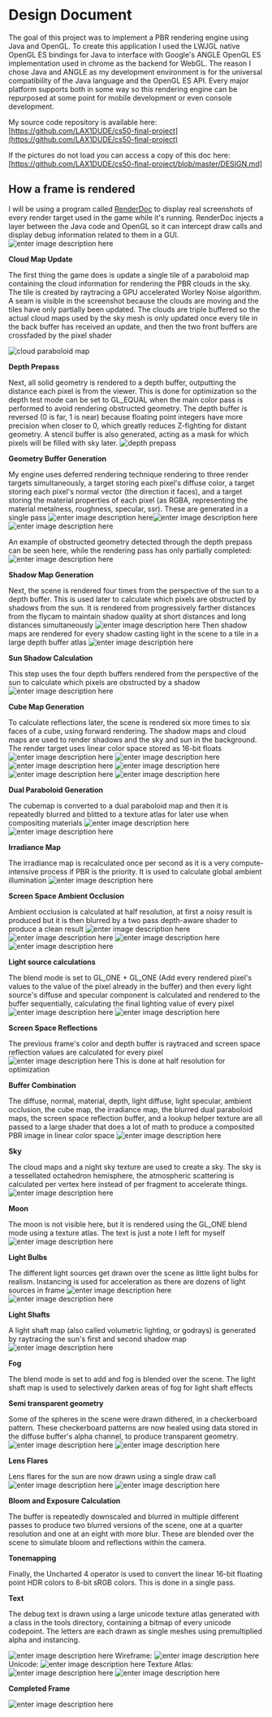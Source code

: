# Design Document
The goal of this project was to implement a PBR rendering engine using Java and OpenGL. To create this application I used the LWJGL native OpenGL ES bindings for Java to interface with Google's ANGLE OpenGL ES implementation used in chrome as the backend for WebGL. The reason I chose Java and ANGLE as my development environment is for the universal compatibility of the Java language and the OpenGL ES API. Every major platform supports both in some way so this rendering engine can be repurposed at some point for mobile development or even console development.

My source code repository is available here: [https://github.com/LAX1DUDE/cs50-final-project](https://github.com/LAX1DUDE/cs50-final-project)

If the pictures do not load you can access a copy of this doc here: [https://github.com/LAX1DUDE/cs50-final-project/blob/master/DESIGN.md]

## How a frame is rendered
I will be using a program called [RenderDoc](https://renderdoc.org/) to display real screenshots of every render target used in the game while it's running. RenderDoc injects a layer between the Java code and OpenGL so it can intercept draw calls and display debug information related to them in a GUI.
![enter image description here](https://i.gyazo.com/eae78c24379653a53dcefb49e0cf8ced.png)

**Cloud Map Update**

The first thing the game does is update a single tile of a paraboloid map containing the cloud information for rendering the PBR clouds in the sky. The tile is created by raytracing a GPU accelerated Worley Noise algorithm. A seam is visible in the screenshot because the clouds are moving and the tiles have only partially been updated. The clouds are triple buffered so the actual cloud maps used by the sky mesh is only updated once every tile in the back buffer has received an update, and then the two front buffers are crossfaded by the pixel shader

![cloud paraboloid map](https://i.gyazo.com/bdf0be342e3edf819dd61e096af95dbc.png)

**Depth Prepass**

Next, all solid geometry is rendered to a depth buffer, outputting the distance each pixel is from the viewer. This is done for optimization so the depth test mode can be set to GL_EQUAL when the main color pass is performed to avoid rendering obstructed geometry. The depth buffer is reversed (0 is far, 1 is near) because floating point integers have more precision when closer to 0, which greatly reduces Z-fighting for distant geometry. A stencil buffer is also generated, acting as a mask for which pixels will be filled with sky later.
![depth prepass](https://i.gyazo.com/9eeff3ddd211eb23b89d5c7ba712bdc5.png)

**Geometry Buffer Generation**

My engine uses deferred rendering technique rendering to three render targets simultaneously, a target storing each pixel's diffuse color, a target storing each pixel's normal vector (the direction it faces), and a target storing the material properties of each pixel (as RGBA, representing the material metalness, roughness, specular, ssr). These are generated in a single pass
![enter image description here](https://i.gyazo.com/27895c9b10fe6949e7a3ad001a90f15a.png)![enter image description here](https://i.gyazo.com/bdda9d3dfc053b5efc60886fb93ce5e8.png)
![enter image description here](https://i.gyazo.com/32ec3ca175439c76e972f5471288c039.png)

An example of obstructed geometry detected through the depth prepass can be seen here, while the rendering pass has only partially completed:
![enter image description here](https://i.gyazo.com/0e028558b1b2fcc826fe53efe5e1ff29.png)

**Shadow Map Generation**

Next, the scene is rendered four times from the perspective of the sun to a depth buffer. This is used later to calculate which pixels are obstructed by shadows from the sun. It is rendered from progressively farther distances from the flycam to maintain shadow quality at short distances and long distances simultaneously
![enter image description here](https://i.gyazo.com/5c809cad0397c7dff7ca076de5d438c1.png)
Then shadow maps are rendered for every shadow casting light in the scene to a tile in a large depth buffer atlas
![enter image description here](https://i.gyazo.com/cbc7da83d2a900c07be367d5bf9eab16.png)

**Sun Shadow Calculation**

This step uses the four depth buffers rendered from the perspective of the sun to calculate which pixels are obstructed by a shadow
![enter image description here](https://i.gyazo.com/df3500e5e8d547fb5e84a0352c404944.png)

**Cube Map Generation**

To calculate reflections later, the scene is rendered six more times to six faces of a cube, using forward rendering. The shadow maps and cloud maps are used to render shadows and the sky and sun in the background. The render target uses linear color space stored as 16-bit floats
![enter image description here](https://i.gyazo.com/5744b185e77d082e26605946cce242f7.png)
![enter image description here](https://i.gyazo.com/759f4c536469e44f577bbdcdb5e3939f.png)
![enter image description here](https://i.gyazo.com/0095c7e37ad8fca2de0a2c00e66d8d00.png)
![enter image description here](https://i.gyazo.com/15138202f8d1677020ed6ed9104ab329.png)
![enter image description here](https://i.gyazo.com/718ab689749cb5cac4109d57b86a0a87.png)
![enter image description here](https://i.gyazo.com/32b7e6bcd5936eda993e7e7430457bb4.png)

**Dual Paraboloid Generation**

The cubemap is converted to a dual paraboloid map and then it is repeatedly blurred and blitted to a texture atlas for later use when compositing materials
![enter image description here](https://i.gyazo.com/d837748cfa1c04efa001ea096a74c4aa.png)
![enter image description here](https://i.gyazo.com/aac6dcdc8b9969919a44beae2c3369df.png)

**Irradiance Map**

The irradiance map is recalculated once per second as it is a very compute-intensive process if PBR is the priority. It is used to calculate global ambient illumination
![enter image description here](https://i.gyazo.com/093a82e1b18fe2dce9000c552fb66695.png)

**Screen Space Ambient Occlusion**

Ambient occlusion is calculated at half resolution, at first a noisy result is produced but it is then blurred by a two pass depth-aware shader to produce a clean result
![enter image description here](https://i.gyazo.com/c170fa00b82497c7b0235ff77e2a7b7f.png)![enter image description here](https://i.gyazo.com/4250b143b14fa920c01eac4aa1b53b6e.png)
![enter image description here](https://i.gyazo.com/a652d237e3c391994ca9e37b94193226.png)![enter image description here](https://i.gyazo.com/4c4e47b1cbbebfc91a792b8007e05ebe.png)

**Light source calculations**

The blend mode is set to GL_ONE + GL_ONE (Add every rendered pixel's values to the value of the pixel already in the buffer) and then every light source's diffuse and specular component is calculated and rendered to the buffer sequentially, calculating the final lighting value of every pixel 
![enter image description here](https://i.gyazo.com/b7878cbb533bdd6b4a2d7d82c9c421fc.png)
![enter image description here](https://i.gyazo.com/4b0cfbfd98397aaa8cf8e6bff014ae21.png)

**Screen Space Reflections**

The previous frame's color and depth buffer is raytraced and screen space reflection values are calculated for every pixel
![enter image description here](https://i.gyazo.com/38faaace9f7987bf269426407c42da33.png)
This is done at half resolution for optimization

**Buffer Combination**

The diffuse, normal, material, depth, light diffuse, light specular, ambient occlusion, the cube map, the irradiance map, the blurred dual paraboloid maps, the screen space reflection buffer, and a lookup helper texture are all passed to a large shader that does a lot of math to produce a composited PBR image in linear color space
![enter image description here](https://i.gyazo.com/9e8b94350060a6043c2bb28bf1bc807a.png)

**Sky**

The cloud maps and a night sky texture are used to create a sky. The sky is a tessellated octahedron hemisphere, the atmospheric scattering is calculated per vertex here instead of per fragment to accelerate things.
![enter image description here](https://i.gyazo.com/9bb9e88a82d62414b66ecc0584049e15.png)

**Moon**

The moon is not visible here, but it is rendered using the GL_ONE blend mode using a texture atlas. The text is just a note I left for myself
![enter image description here](https://i.gyazo.com/e24f93d438fe5f13ab8074b06c0380f8.png)

**Light Bulbs**

The different light sources get drawn over the scene as little light bulbs for realism. Instancing is used for acceleration as there are dozens of light sources in frame
![enter image description here](https://i.gyazo.com/ac353472c04fa542add8a9acede3e588.png)
![enter image description here](https://i.gyazo.com/5fb9322107e58c9f44a5d2f7b97a4470.png)

**Light Shafts**

A light shaft map (also called volumetric lighting, or godrays) is generated by raytracing the sun's first and second shadow map
![enter image description here](https://i.gyazo.com/528d5a38413938556ce9c797b8d24a82.png)

**Fog**

The blend mode is set to add and fog is blended over the scene. The light shaft map is used to selectively darken areas of fog for light shaft effects

**Semi transparent geometry**

Some of the spheres in the scene were drawn dithered, in a checkerboard pattern. These checkerboard patterns are now healed using data stored in the diffuse buffer's alpha channel, to produce transparent geometry.
![enter image description here](https://i.gyazo.com/b7fa7b9ff2735e366890f25c15f0c49d.png)
![enter image description here](https://i.gyazo.com/2acb59791febfac300755d776646231d.png)

**Lens Flares**

Lens flares for the sun are now drawn using a single draw call
![enter image description here](https://i.gyazo.com/3588102d40851c0a758a5f88c0585b28.png)
![enter image description here](https://i.gyazo.com/74b212111a0824ea50ec20c0fe2c177e.png)

**Bloom and Exposure Calculation**

The buffer is repeatedly downscaled and blurred in multiple different passes to produce two blurred versions of the scene, one at a quarter resolution and one at an eight with more blur. These are blended over the scene to simulate bloom and reflections within the camera.

**Tonemapping**

Finally, the Uncharted 4 operator is used to convert the linear 16-bit floating point HDR colors to 8-bit sRGB colors. This is done in a single pass.

**Text**

The debug text is drawn using a large unicode texture atlas generated with a class in the tools directory, containing a bitmap of every unicode codepoint. The letters are each drawn as single meshes using premultiplied alpha and instancing.

![enter image description here](https://i.gyazo.com/8a1918615438a06870fa3d0edee16e26.png)
Wireframe:
![enter image description here](https://i.gyazo.com/19a5907ec78e6800cad3252270325a1e.png)
Unicode:
![enter image description here](https://i.gyazo.com/49c876e6226fc85909cac868753fef3c.png)
Texture Atlas:
![enter image description here](https://i.gyazo.com/8ca790be879eb8a016a6bfb2dd41ef86.png)
![enter image description here](https://i.gyazo.com/2cfa673685d7caa424aa7ad7a156cf10.png)

**Completed Frame**

![enter image description here](https://i.gyazo.com/c82623f71b7a449f311b223a18dce50d.png)